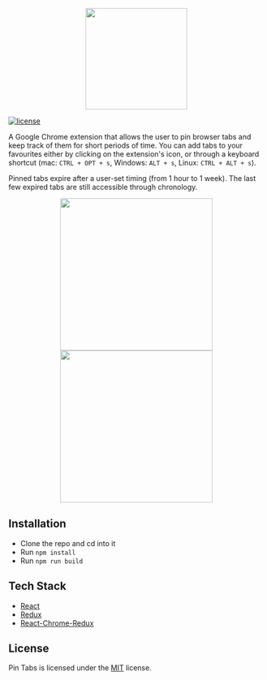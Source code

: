 <p align="center">
<img src="./logo-readme.png" width="200px" height="auto"/>
</p>

[![license](https://badgen.now.sh/badge/license/MIT)](./LICENSE)

A Google Chrome extension that allows the user to pin browser tabs and keep track of them for short periods of time.
You can add tabs to your favourites either by clicking on the extension's icon, or through a keyboard shortcut (mac: `CTRL + OPT + s`, Windows: `ALT + s`, Linux: `CTRL + ALT + s`). 

Pinned tabs expire after a user-set timing (from 1 hour to 1 week). The last few expired tabs are still accessible through chronology.

<p align="center">
<img src="./images/image1.png" width="300px" height="auto"/><img src="./images/image2.png" width="300px" height="auto"/>
</p>

## Installation

* Clone the repo and cd into it
* Run ```npm install```
* Run ```npm run build```

## Tech Stack

* [React](https://reactjs.org/)
* [Redux](https://redux.js.org/)
* [React-Chrome-Redux](https://github.com/tshaddix/react-chrome-redux/wiki)

## License

Pin Tabs is licensed under the [MIT](https://opensource.org/licenses/mit-license.php) license.

